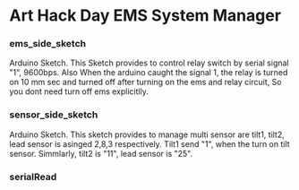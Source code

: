 # Art Hack Day EMS System Manager

### ems_side_sketch
Arduino Sketch.
This Sketch provides to control relay switch by serial signal "1", 9600bps.
Also When the arduino caught the signal 1, 
the relay is turned on 10 mm sec and turned off after turning on the ems and relay circuit,
So you dont need turn off ems explicitlly.

### sensor_side_sketch
Arduino Sketch.
This sketch provides to manage multi sensor are tilt1, tilt2, lead sensor is asinged 2,8,3 respectively.
Tilt1 send "1", when the turn on tilt sensor.
Simmlarly, tilt2 is "11", lead sensor is "25".

### serialRead

